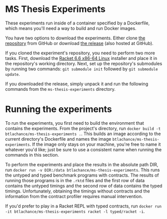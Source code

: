 # MS Thesis Experiments

These experiments run inside of a container specified by a Dockerfile,
which means you'll need a way to build and run Docker images.

You have two options to download the experiments. Either
clone [the repository][1] from GitHub or download [the release][2]
(also hosted at GitHub).

If you cloned the experiment's repository, you need to perform two
more tasks. First, download the [Racket 6.6 x86-64 Linux][3] installer
and place it in the repository's working directory. Next, set up the
repository's submodules by running two commands: `git submodule init`
followed by `git submodule update`.

If you downloaded the release, simply unpack it and run the following
commands from the `ms-thesis-experiments` directory.

# Running the experiments

To run the experiments, you first need to build the environment that
contains the experiments. From the project's directory, run `docker
build -t btlachance/ms-thesis-experiments .`. This builds an image
according to the current directory's Dockerfile and names the image
`btlachance/ms-thesis-experiments`. If the image only stays on your
machine, you're free to name it whatever you'd like; just be sure to
use a consistent name when running the commands in this section.

To perform the experiments and place the results in the absolute path
DIR, run `docker run -v DIR:/data btlachance/ms-thesis-experiments`.
This runs the untyped and typed benchmark programs with contracts. The
results of running those programs is in the `.rktd` files and the
first row of data contains the untyped timings and the second row of
data contains the typed timings. Unfortunately, obtaining the timings
without contracts and the information from the contract profiler
requires manual intervention.

If you'd prefer to play in a Racket REPL with typed contracts, run
`docker run -it btlachance/ms-thesis-experiments racket -l
typed/racket -i`.

[1]: https://github.com/btlachance/ms-thesis-experiments.git
[2]: https://github.com/btlachance/ms-thesis-experiments/releases/download/1.0/ms-thesis-experiments.tar.gz
[3]: https://mirror.racket-lang.org/installers/6.6/racket-6.6-x86_64-linux.sh
